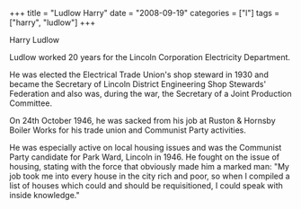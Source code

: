 +++
title = "Ludlow Harry"
date = "2008-09-19"
categories = ["l"]
tags = ["harry", "ludlow"]
+++

Harry Ludlow

Ludlow worked 20 years for the Lincoln Corporation Electricity Department.

He was elected the Electrical Trade Union's shop steward in 1930 and became the Secretary of Lincoln District Engineering Shop Stewards' Federation and also was, during the war, the Secretary of a Joint Production Committee.

On 24th October 1946, he was sacked from his job at Ruston & Hornsby Boiler Works for his trade union and Communist Party activities.

He was especially active on local housing issues and was the Communist Party candidate for Park Ward, Lincoln in 1946. He fought on the issue of housing, stating with the force that obviously made him a marked man: "My job took me into every house in the city rich and poor, so when I compiled a list of houses which could and should be requisitioned, I could speak with inside knowledge."
